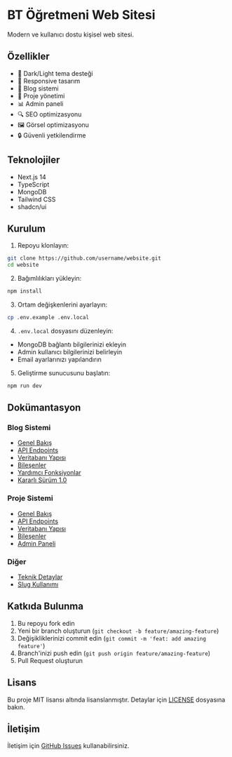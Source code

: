 # BT Öğretmeni Web Sitesi

Modern ve kullanıcı dostu kişisel web sitesi.

## Özellikler

- 🌙 Dark/Light tema desteği
- 📱 Responsive tasarım
- 📝 Blog sistemi
- 🚀 Proje yönetimi
- 📊 Admin paneli
- 🔍 SEO optimizasyonu
- 🖼️ Görsel optimizasyonu
- 🔒 Güvenli yetkilendirme

## Teknolojiler

- Next.js 14
- TypeScript
- MongoDB
- Tailwind CSS
- shadcn/ui

## Kurulum

1. Repoyu klonlayın:
```bash
git clone https://github.com/username/website.git
cd website
```

2. Bağımlılıkları yükleyin:
```bash
npm install
```

3. Ortam değişkenlerini ayarlayın:
```bash
cp .env.example .env.local
```

4. `.env.local` dosyasını düzenleyin:
- MongoDB bağlantı bilgilerinizi ekleyin
- Admin kullanıcı bilgilerinizi belirleyin
- Email ayarlarınızı yapılandırın

5. Geliştirme sunucusunu başlatın:
```bash
npm run dev
```

## Dokümantasyon

### Blog Sistemi
- [Genel Bakış](docs/blog-system/README.md)
- [API Endpoints](docs/blog-system/api-endpoints.md)
- [Veritabanı Yapısı](docs/blog-system/database-structure.md)
- [Bileşenler](docs/blog-system/components-and-pagination.md)
- [Yardımcı Fonksiyonlar](docs/blog-system/helpers.md)
- [Kararlı Sürüm 1.0](docs/blog-system/STABLE-VERSION-1.0.md)

### Proje Sistemi
- [Genel Bakış](docs/project-system/README.md)
- [API Endpoints](docs/project-system/api-endpoints.md)
- [Veritabanı Yapısı](docs/project-system/database-structure.md)
- [Bileşenler](docs/project-system/components.md)
- [Admin Paneli](docs/project-system/admin-panel.md)

### Diğer
- [Teknik Detaylar](docs/TECHNICAL.md)
- [Slug Kullanımı](docs/SLUG_USAGE.md)

## Katkıda Bulunma

1. Bu repoyu fork edin
2. Yeni bir branch oluşturun (`git checkout -b feature/amazing-feature`)
3. Değişikliklerinizi commit edin (`git commit -m 'feat: add amazing feature'`)
4. Branch'inizi push edin (`git push origin feature/amazing-feature`)
5. Pull Request oluşturun

## Lisans

Bu proje MIT lisansı altında lisanslanmıştır. Detaylar için [LICENSE](LICENSE) dosyasına bakın.

## İletişim

İletişim için [GitHub Issues](https://github.com/username/website/issues) kullanabilirsiniz.
